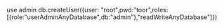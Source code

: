 use admin
db.createUser({user: "root",pwd:"toor",roles:[{role:"userAdminAnyDatabase",db:"admin"},"readWriteAnyDatabase"]})